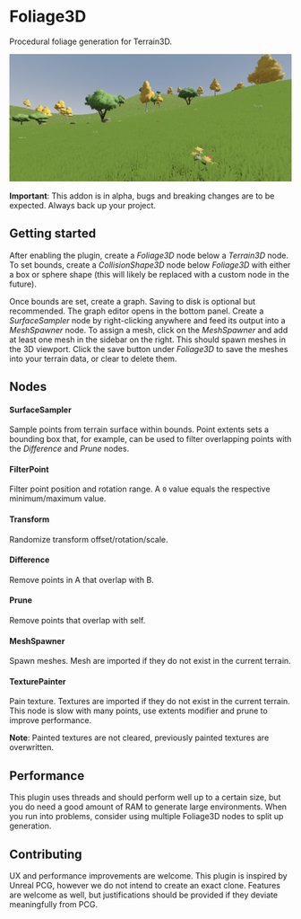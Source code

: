# Foliage3D

Procedural foliage generation for Terrain3D.

![](./screenshot.png)

**Important**: This addon is in alpha, bugs and breaking changes are to be expected. Always back up your project.

## Getting started

After enabling the plugin, create a *Foliage3D* node below a *Terrain3D* node.
To set bounds, create a *CollisionShape3D* node below *Foliage3D* with either a box or sphere shape
(this will likely be replaced with a custom node in the future).

Once bounds are set, create a graph. Saving to disk is optional but recommended. The graph editor opens in the bottom panel.
Create a *SurfaceSampler* node by right-clicking anywhere and feed its
output into a *MeshSpawner* node. To assign a mesh, click on the *MeshSpawner* and add at least one mesh in the sidebar on the right.
This should spawn meshes in the 3D viewport. Click the save button under *Foliage3D* to save the meshes into your terrain data, or clear to delete them.

## Nodes

#### SurfaceSampler

Sample points from terrain surface within bounds. Point extents sets a bounding box that, for example, can be used to filter overlapping points with the *Difference* and *Prune* nodes.

#### FilterPoint

Filter point position and rotation range. A `0` value equals the respective minimum/maximum value.

#### Transform

Randomize transform offset/rotation/scale.

#### Difference

Remove points in A that overlap with B.

#### Prune

Remove points that overlap with self.

#### MeshSpawner

Spawn meshes. Mesh are imported if they do not exist in the current terrain.

#### TexturePainter

Pain texture. Textures are imported if they do not exist in the current terrain.
This node is slow with many points, use extents modifier and prune to improve performance.

**Note**: Painted textures are not cleared, previously painted textures are overwritten.

## Performance

This plugin uses threads and should perform well up to a certain size, but you do
need a good amount of RAM to generate large environments. When you run into problems,
consider using multiple Foliage3D nodes to split up generation.

## Contributing

UX and performance improvements are welcome. This plugin is inspired by Unreal PCG,
however we do not intend to create an exact clone. Features are welcome as well,
but justifications should be provided if they deviate meaningfully from PCG.
